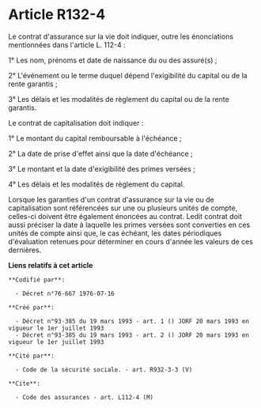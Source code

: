 # Article R132-4

Le contrat d'assurance sur la vie doit indiquer, outre les énonciations mentionnées dans l'article L. 112-4 :

1° Les nom, prénoms et date de naissance du ou des assuré(s) ;

2° L'événement ou le terme duquel dépend l'exigibilité du capital ou de la rente garantis ;

3° Les délais et les modalités de règlement du capital ou de la rente garantis.

Le contrat de capitalisation doit indiquer :

1° Le montant du capital remboursable à l'échéance ;

2° La date de prise d'effet ainsi que la date d'échéance ;

3° Le montant et la date d'exigibilité des primes versées ;

4° Les délais et les modalités de règlement du capital.

Lorsque les garanties d'un contrat d'assurance sur la vie ou de capitalisation sont référencées sur une ou plusieurs unités
de compte, celles-ci doivent être également énoncées au contrat. Ledit contrat doit aussi préciser la date à laquelle les
primes versées sont converties en ces unités de compte ainsi que, le cas échéant, les dates périodiques d'évaluation retenues
pour déterminer en cours d'année les valeurs de ces dernières.

**Liens relatifs à cet article**

	**Codifié par**:

	  - Décret n°76-667 1976-07-16

	**Créé par**:

	  - Décret n°93-385 du 19 mars 1993 - art. 1 () JORF 20 mars 1993 en vigueur le 1er juillet 1993
	  - Décret n°93-385 du 19 mars 1993 - art. 2 () JORF 20 mars 1993 en vigueur le 1er juillet 1993

	**Cité par**:

	  - Code de la sécurité sociale. - art. R932-3-3 (V)

	**Cite**:

	  - Code des assurances - art. L112-4 (M)
